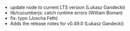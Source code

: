 
* update node to current LTS version (Lukasz Gandecki) 
* lib/cucumberjs: catch runtime errors (William Boman) 
* fix: typo (Joscha Feth) 
* Adds the release notes for v0.49.0 (Lukasz Gandecki) 

